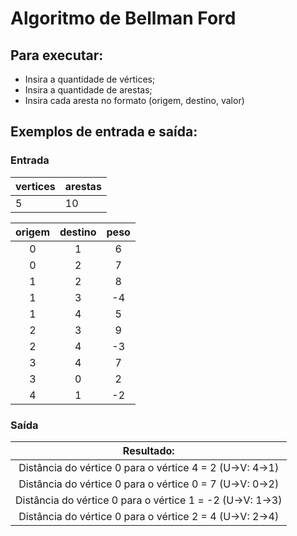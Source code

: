 # Algoritmo de Bellman Ford

## Para executar:
- Insira a quantidade de vértices;
- Insira a quantidade de arestas;
- Insira cada aresta no formato (origem, destino, valor)

## Exemplos de entrada e saída:


### Entrada

| vertices | arestas |
|----------|---------|
|     5    |    10   |  


| origem | destino | peso |
|:------:|:-------:|:----:|
|    0   |    1    |   6  |
|    0   |    2    |   7  |
|    1   |    2    |   8  |
|    1   |    3    |  -4  |
|    1   |    4    |   5  |
|    2   |    3    |   9  |
|    2   |    4    |  -3  |
|    3   |    4    |   7  |
|    3   |    0    |   2  |
|    4   |    1    |  -2  |


### Saída

| Resultado:                                                |
|:---------------------------------------------------------:|
| Distância do vértice 0 para o vértice 4 = 2 (U->V: 4->1)  |
| Distância do vértice 0 para o vértice 0 = 7 (U->V: 0->2)  |
| Distância do vértice 0 para o vértice 1 = -2 (U->V: 1->3) |
| Distância do vértice 0 para o vértice 2 = 4 (U->V: 2->4)  |

<!-- <table>
    <thead>
        <th>Entrada</th>
    <thead>
    <tbody>
        <td>5 10</td>
        <td> 0 1 6 </td>
        <td> 0 2 7 </td>
        <td> 1 2 8 </td>
        <td> 1 3 -4 </td>
        <td> 1 4 5 </td>
        <td> 2 3 9 </td>
        <td> 2 4 -3 </td>
        <td> 3 4 7 </td>
        <td> 3 0 2 </td>
        <td> 4 1 -2 </td>
    </tbody>
</table>

<table>
    <thead>
        <th>Saída</th>
    <thead>
    <tbody>
        <td> Distância do vértice 0 para o vértice 4 = 2 (U->V: 4->1) </td>
        <td> Distância do vértice 0 para o vértice 0 = 7 (U->V: 0->2) </td>
        <td> Distância do vértice 0 para o vértice 1 = -2 (U->V: 1->3) </td>
        <td> Distância do vértice 0 para o vértice 2 = 4 (U->V: 2->4) </td>
    </tbody>
</table> -->